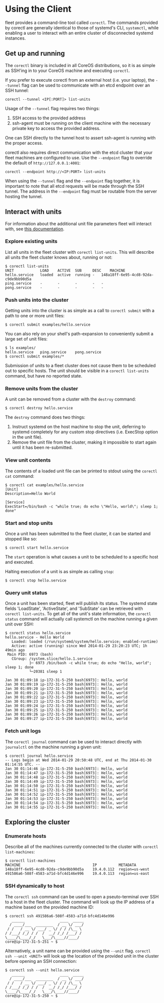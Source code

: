 # Using the Client

fleet provides a command-line tool called `corectl`. The commands provided by corectl are generally identical to those of systemd's CLI, `systemctl`, while enabling a user to interact with an entire cluster of disconnected systemd instances.

## Get up and running

The `corectl` binary is included in all CoreOS distributions, so it is as simple as SSH'ing in to your CoreOS machine and executing `corectl`.

If you prefer to execute corectl from an external host (i.e. your laptop), the `--tunnel` flag can be used to communicate with an etcd endpoint over an SSH tunnel:

    corectl --tunnel <IP[:PORT]> list-units

Usage of the `--tunnel` flag requires two things:

1. SSH access to the provided address
2. ssh-agent must be running on the client machine with the necessary private key to access the provided address. 

One can SSH directly to the tunnel host to assert ssh-agent is running with the proper access.

corectl also requires direct communication with the etcd cluster that your fleet machines are configured to use. Use the `--endpoint` flag to override the default of `http://127.0.0.1:4001`:

    corectl --endpoint http://<IP:PORT> list-units

When using the `--tunnel` flag and the `--endpoint` flag together, it is important to note that all etcd requests will be made through the SSH tunnel. The address in the `--endpoint` flag must be routable from the server hosting the tunnel.

## Interact with units

For information about the additional unit file parameters fleet will interact with, see [this documentation](unit-files.md).

### Explore existing units

List all units in the fleet cluster with `corectl list-units`. This will describe all units the fleet cluster knows about, running or not:

```
$ corectl list-units
UNIT			LOAD	ACTIVE	SUB		DESC	MACHINE
hello.service	loaded	active	running	-	148a18ff-6e95-4cd8-92da-c9de9bb90d5a
ping.service	-		-		-		-	-
pong.service	-		-		-		-	-
```

### Push units into the cluster

Getting units into the cluster is as simple as a call to `corectl submit` with a path to one or more unit files:

```
$ corectl submit examples/hello.service
```
You can also rely on your shell's path-expansion to conveniently submit a large set of unit files:

```
$ ls examples/
hello.service	ping.service	pong.service
$ corectl submit examples/*
```

Submission of units to a fleet cluster does not cause them to be scheduled out to specific hosts. The unit should be visible in a `corectl list-units` command, but have no reported state.

### Remove units from the cluster

A unit can be removed from a cluster with the `destroy` command:

```
$ corectl destroy hello.service
```

The `destroy` command does two things:

1. Instruct systemd on the host machine to stop the unit, deferring to systemd completely for any custom stop directives (i.e. ExecStop option in the unit file).
2. Remove the unit file from the cluster, making it impossible to start again until it has been re-submitted.

### View unit contents

The contents of a loaded unit file can be printed to stdout using the `corectl cat` command:

```
$ corectl cat examples/hello.service
[Unit]
Description=Hello World

[Service]
ExecStart=/bin/bash -c "while true; do echo \"Hello, world\"; sleep 1; done"
```

### Start and stop units

Once a unit has been submitted to the fleet cluster, it can be started and stopped like so:

```
$ corectl start hello.service
```

The `start` operation is what causes a unit to be scheduled to a specific host and executed.

Halting execution of a unit is as simple as calling `stop`:

```
$ corectl stop hello.service
```

### Query unit status

Once a unit has been started, fleet will publish its status. The systemd state fields 'LoadState', 'ActiveState', and 'SubState' can be retrieved with `corectl list-units`. To get all of the unit's state information, the `corectl status` command will actually call systemctl on the machine running a given unit over SSH:

```
$ corectl status hello.service
hello.service - Hello World
   Loaded: loaded (/run/systemd/system/hello.service; enabled-runtime)
   Active: active (running) since Wed 2014-01-29 23:20:23 UTC; 1h 49min ago
 Main PID: 6973 (bash)
   CGroup: /system.slice/hello.1.service
           ├─ 6973 /bin/bash -c while true; do echo "Hello, world"; sleep 1; done
           └─20381 sleep 1

Jan 30 01:09:18 ip-172-31-5-250 bash[6973]: Hello, world
Jan 30 01:09:19 ip-172-31-5-250 bash[6973]: Hello, world
Jan 30 01:09:20 ip-172-31-5-250 bash[6973]: Hello, world
Jan 30 01:09:21 ip-172-31-5-250 bash[6973]: Hello, world
Jan 30 01:09:22 ip-172-31-5-250 bash[6973]: Hello, world
Jan 30 01:09:23 ip-172-31-5-250 bash[6973]: Hello, world
Jan 30 01:09:24 ip-172-31-5-250 bash[6973]: Hello, world
Jan 30 01:09:25 ip-172-31-5-250 bash[6973]: Hello, world
Jan 30 01:09:26 ip-172-31-5-250 bash[6973]: Hello, world
Jan 30 01:09:27 ip-172-31-5-250 bash[6973]: Hello, world
```

### Fetch unit logs

The `corectl journal` command can be used to interact directly with `journalctl` on the machine running a given unit:

```
$ corectl journal hello.service
-- Logs begin at Wed 2014-01-29 20:50:48 UTC, end at Thu 2014-01-30 01:14:55 UTC. --
Jan 30 01:14:46 ip-172-31-5-250 bash[6973]: Hello, world
Jan 30 01:14:47 ip-172-31-5-250 bash[6973]: Hello, world
Jan 30 01:14:48 ip-172-31-5-250 bash[6973]: Hello, world
Jan 30 01:14:49 ip-172-31-5-250 bash[6973]: Hello, world
Jan 30 01:14:50 ip-172-31-5-250 bash[6973]: Hello, world
Jan 30 01:14:51 ip-172-31-5-250 bash[6973]: Hello, world
Jan 30 01:14:52 ip-172-31-5-250 bash[6973]: Hello, world
Jan 30 01:14:53 ip-172-31-5-250 bash[6973]: Hello, world
Jan 30 01:14:54 ip-172-31-5-250 bash[6973]: Hello, world
Jan 30 01:14:55 ip-172-31-5-250 bash[6973]: Hello, world
```

## Exploring the cluster

### Enumerate hosts

Describe all of the machines currently connected to the cluster with `corectl list-machines`:

```
$ corectl list-machines
MACHINE									IP			METADATA
148a18ff-6e95-4cd8-92da-c9de9bb90d5a	19.4.0.112	region=us-west
491586a6-508f-4583-a71d-bfc4d146e996	19.4.0.113	region=us-east
```

### SSH dynamically to host

The `corectl ssh` command can be used to open a pseuto-terminal over SSH to a host in the fleet cluster. The command will look up the IP address of a machine based on the provided machine ID:

```
$ corectl ssh 491586a6-508f-4583-a71d-bfc4d146e996
   ______                ____  _____
  / ____/___  ________  / __ \/ ___/
 / /   / __ \/ ___/ _ \/ / / /\__ \
/ /___/ /_/ / /  /  __/ /_/ /___/ /
\____/\____/_/   \___/\____//____/
core@ip-172-31-5-251 ~ $
```

Alternatively, a unit name can be provided using the `--unit` flag. `corectl ssh --unit <UNIT>` will look up the location of the
provided unit in the cluster before opening an SSH connection:

```
$ corectl ssh --unit hello.service
   ______                ____  _____
  / ____/___  ________  / __ \/ ___/
 / /   / __ \/ ___/ _ \/ / / /\__ \
/ /___/ /_/ / /  /  __/ /_/ /___/ /
\____/\____/_/   \___/\____//____/
core@ip-172-31-5-250 ~ $
```
